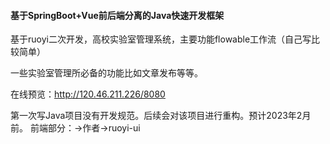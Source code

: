<h4>基于SpringBoot+Vue前后端分离的Java快速开发框架</h4>
基于ruoyi二次开发，高校实验室管理系统，主要功能flowable工作流（自己写比较简单）

一些实验室管理所必备的功能比如文章发布等等。

在线预览：http://120.46.211.226/8080

第一次写Java项目没有开发规范。后续会对该项目进行重构。预计2023年2月前。
前端部分：->作者->ruoyi-ui